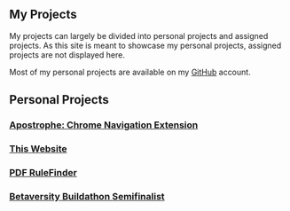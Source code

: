 ## My Projects
My projects can largely be divided into personal projects and assigned projects.  As this site is meant to showcase my personal projects, assigned projects are not displayed here.

Most of my personal projects are available on my <a class="InLineLink" href="https://github.com/spopkin">GitHub</a> account.

## Personal Projects

### <a href="apostrophe-extension.html">Apostrophe: Chrome Navigation Extension</a>

### <a href="this-website.html">This Website</a>

### <a href="pdf-rulefinder.html">PDF RuleFinder</a>

### <a href="betaversity-buildathon.html">Betaversity Buildathon Semifinalist</a>

